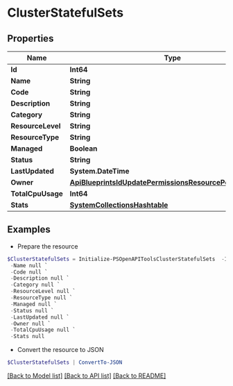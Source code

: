# ClusterStatefulSets
## Properties

Name | Type | Description | Notes
------------ | ------------- | ------------- | -------------
**Id** | **Int64** |  | [optional] 
**Name** | **String** |  | [optional] 
**Code** | **String** |  | [optional] 
**Description** | **String** |  | [optional] 
**Category** | **String** |  | [optional] 
**ResourceLevel** | **String** |  | [optional] 
**ResourceType** | **String** |  | [optional] 
**Managed** | **Boolean** |  | [optional] 
**Status** | **String** |  | [optional] 
**LastUpdated** | **System.DateTime** |  | [optional] 
**Owner** | [**ApiBlueprintsIdUpdatePermissionsResourcePermissionSites**](ApiBlueprintsIdUpdatePermissionsResourcePermissionSites.md) |  | [optional] 
**TotalCpuUsage** | **Int64** |  | [optional] 
**Stats** | [**SystemCollectionsHashtable**](.md) |  | [optional] 

## Examples

- Prepare the resource
```powershell
$ClusterStatefulSets = Initialize-PSOpenAPIToolsClusterStatefulSets  -Id null `
 -Name null `
 -Code null `
 -Description null `
 -Category null `
 -ResourceLevel null `
 -ResourceType null `
 -Managed null `
 -Status null `
 -LastUpdated null `
 -Owner null `
 -TotalCpuUsage null `
 -Stats null
```

- Convert the resource to JSON
```powershell
$ClusterStatefulSets | ConvertTo-JSON
```

[[Back to Model list]](../README.md#documentation-for-models) [[Back to API list]](../README.md#documentation-for-api-endpoints) [[Back to README]](../README.md)

